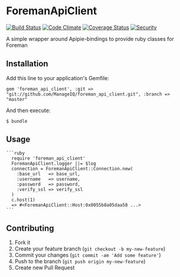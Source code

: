 # ForemanApiClient

[![Build Status](https://travis-ci.org/ManageIQ/foreman_api_client.svg?branch=master)](https://travis-ci.org/ManageIQ/foreman_api_client)
[![Code Climate](https://codeclimate.com/github/ManageIQ/foreman_api_client/badges/gpa.svg)](https://codeclimate.com/github/ManageIQ/foreman_api_client)
[![Coverage Status](https://coveralls.io/repos/ManageIQ/foreman_api_client/badge.svg)](https://coveralls.io/github/ManageIQ/foreman_api_client)
[![Security](https://hakiri.io/github/ManageIQ/foreman_api_client/master.svg)](https://hakiri.io/github/ManageIQ/foreman_api_client/master)

A simple wrapper around Apipie-bindings to provide ruby classes for Foreman

## Installation

Add this line to your application's Gemfile:

    gem 'foreman_api_client', :git => "git://github.com/ManageIQ/foreman_api_client.git", :branch => "master"

And then execute:

    $ bundle

## Usage

    ```ruby
      require 'foreman_api_client'
      ForemanApiClient.logger ||= $log
      connection = ForemanApiClient::Connection.new(
        :base_url   => base_url,
        :username   => username,
        :password   => password,
        :verify_ssl => verify_ssl
      )
      c.host(1)
      => #<ForemanApiClient::Host:0x0055b8a05daa58 ...>
    ```

## Contributing

1. Fork it
2. Create your feature branch (`git checkout -b my-new-feature`)
3. Commit your changes (`git commit -am 'Add some feature'`)
4. Push to the branch (`git push origin my-new-feature`)
5. Create new Pull Request
